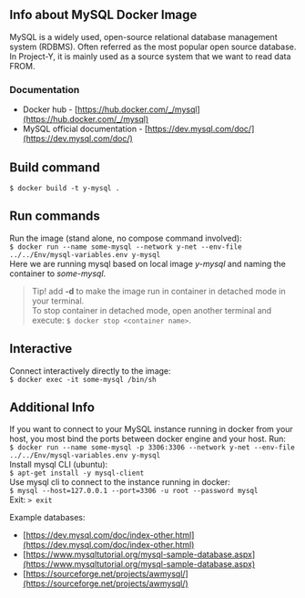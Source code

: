 ## Info about MySQL Docker Image
MySQL is a widely used, open-source relational database management system (RDBMS). Often referred as the most popular open source database. In Project-Y, it is mainly used as a source system that we want to read data FROM.  

### Documentation  
- Docker hub - [https://hub.docker.com/_/mysql](https://hub.docker.com/_/mysql)  
- MySQL official documentation - [https://dev.mysql.com/doc/](https://dev.mysql.com/doc/)  

## Build command  
`$ docker build -t y-mysql . ` 

## Run commands  
Run the image (stand alone, no compose command involved):  
    `$ docker run --name some-mysql --network y-net --env-file ../../Env/mysql-variables.env y-mysql`   
Here we are running mysql based on local image *y-mysql* and naming the container to *some-mysql*.  

> Tip! add **-d** to make the image run in container in detached mode in your terminal.  
> To stop container in detached mode, open another terminal and execute: `$ docker stop <container name>`.  

## Interactive
Connect interactively directly to the image:  
    `$ docker exec -it some-mysql /bin/sh`  

## Additional Info   
If you want to connect to your MySQL instance running in docker from your host, you most bind the ports between docker engine and your host. Run:  
    `$ docker run --name some-mysql -p 3306:3306 --network y-net --env-file ../../Env/mysql-variables.env y-mysql`   
Install mysql CLI (ubuntu):  
    `$ apt-get install -y mysql-client`  
Use mysql cli to connect to the instance running in docker:  
    `$ mysql --host=127.0.0.1 --port=3306 -u root --password mysql`  
Exit:
    `> exit`  

Example databases:  
* [https://dev.mysql.com/doc/index-other.html](https://dev.mysql.com/doc/index-other.html)  
* [https://www.mysqltutorial.org/mysql-sample-database.aspx](https://www.mysqltutorial.org/mysql-sample-database.aspx)  
* [https://sourceforge.net/projects/awmysql/](https://sourceforge.net/projects/awmysql/) 

